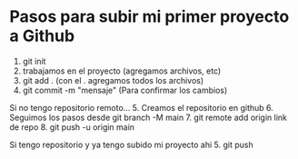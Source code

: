 # Pasos para subir mi primer proyecto a Github
1. git init
2. trabajamos en el proyecto (agregamos archivos, etc)
3. git add . (con el . agregamos todos los archivos)
4. git commit -m "mensaje" (Para confirmar los cambios)

Si no tengo repositorio remoto...
5. Creamos el repositorio en github
6. Seguimos los pasos desde git branch -M main
7. git remote add origin link de repo
8. git push -u origin main

Si tengo repositorio y ya tengo subido mi proyecto ahi
5. git push 